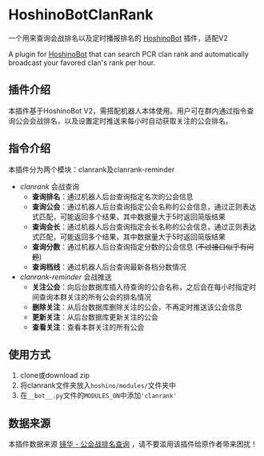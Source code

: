 # HoshinoBotClanRank

一个用来查询会战排名以及定时播报排名的 [HoshinoBot](https://github.com/Ice-Cirno/HoshinoBot) 插件，适配V2

A plugin for [HoshinoBot](https://github.com/Ice-Cirno/HoshinoBot) that can search PCR clan rank and automatically broadcast your favored clan's rank per hour.

## 插件介绍

本插件基于HoshinoBot V2，需搭配机器人本体使用。用户可在群内通过指令查询公会会战排名，以及设置定时推送来每小时自动获取关注的公会排名。

## 指令介绍

本插件分为两个模块：clanrank及clanrank-reminder

+ *clanrank* 会战查询
  + **查询排名**：通过机器人后台查询指定名次的公会信息
  + **查询公会**：通过机器人后台查询指定公会名称的公会信息，通过正则表达式匹配，可能返回多个结果，其中数据量大于5时返回简版结果
  + **查询会长**：通过机器人后台查询指定会长名称的公会信息，通过正则表达式匹配，可能返回多个结果，其中数据量大于5时返回简版结果
  + **查询分数**：通过机器人后台查询指定分数的公会信息 (~~不过接口似乎有问题~~)
  + **查询档线**：通过机器人后台查询最新各档分数情况
+ *clanrank-reminder* 会战推送
  + **关注公会**：向后台数据库插入待查询的公会名称，之后会在每小时指定时间查询本群关注的所有公会的排名情况
  + **删除关注**：从后台数据库删除关注的公会，不再定时推送该公会信息
  + **更新关注**：从后台数据库更新关注的公会
  + **查看关注**：查看本群关注的所有公会

## 使用方式

1. clone或download zip
2. 将clanrank文件夹放入`hoshino/modules/`文件夹中
3. 在`__bot__.py`文件的`MODULES_ON`中添加`'clanrank'`

## 数据来源

本插件数据来源 [镜华 - 公会战排名查询](https://kengxxiao.github.io/Kyouka/) ，请不要滥用该插件给原作者带来困扰！

